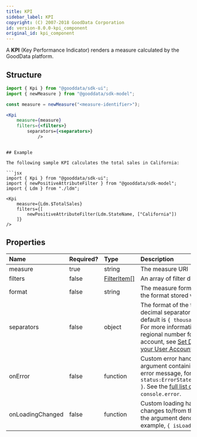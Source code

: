 ```yaml
---
title: KPI
sidebar_label: KPI
copyright: (C) 2007-2018 GoodData Corporation
id: version-8.0.0-kpi_component
original_id: kpi_component
---
```


A **KPI** \(Key Performance Indicator\) renders a measure calculated by the GoodData platform.

## Structure

```jsx
import { Kpi } from "@gooddata/sdk-ui";
import { newMeasure } from "@gooddata/sdk-model";

const measure = newMeasure("<measure-identifier>");

<Kpi
    measure={measure}
    filters={<filters>}
        separators={<separators>}
            />
```
```

## Example

The following sample KPI calculates the total sales in California:

```jsx
import { Kpi } from "@gooddata/sdk-ui";
import { newPositiveAttributeFilter } from "@gooddata/sdk-model";
import { Ldm } from "./ldm";

<Kpi
    measure={Ldm.$TotalSales}
    filters={[
        newPositiveAttributeFilter(Ldm.StateName, ["California"])
    ]}
/>
```

## Properties

| Name | Required? | Type | Description |
| :--- | :--- | :--- | :--- |
| measure | true | string | The measure URI |
| filters | false | [FilterItem[]](30_tips__filter_visual_components.md) | An array of filter definitions |
| format | false | string | The measure format. If specified, overrides the format stored with the measure. |
| separators | false | object | The format of the thousands separator and decimal separator used in measures. The default is `{ thousand: ",", decimal: "." }`. For more information about setting the regional number format in a GoodData account, see [Set Default Number Format for your User Account](https://help.gooddata.com/display/doc/Set+Default+Number+Format+for+your+User+Account). |
| onError | false | function | Custom error handler. Called with the argument containing the state and original error message, for example, `{ status:ErrorStates.BAD_REQUEST,error: {...} }`. See the [full list of error states](https://github.com/gooddata/gooddata-ui-sdk/blob/master/libs/sdk-ui/src/base/errors/GoodDataSdkError.ts). Defaults to `console.error`. |
| onLoadingChanged | false | function | Custom loading handler. Called when a KPI changes to/from the loading state. Called with the argument denoting a valid state, for example, `{ isLoading:false}`. |
